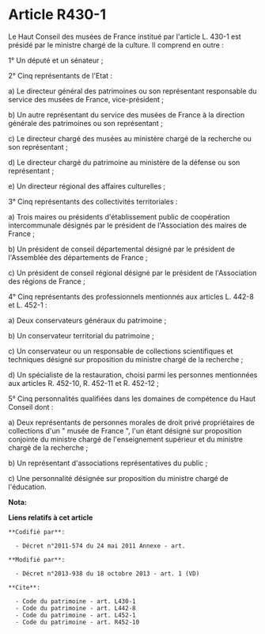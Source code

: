 # Article R430-1

Le Haut Conseil des musées de France institué par l'article L. 430-1 est présidé par le ministre chargé de la culture. Il
comprend en outre : 

1° Un député et un sénateur ; 

2° Cinq représentants de l'Etat : 

a) Le directeur général des patrimoines ou son représentant responsable du service des musées de France, vice-président ; 

b) Un autre représentant du service des musées de France à la direction générale des patrimoines ou son représentant ; 

c) Le directeur chargé des musées au ministère chargé de la recherche ou son représentant ; 

d) Le directeur chargé du patrimoine au ministère de la défense ou son représentant ; 

e) Un directeur régional des affaires culturelles ; 

3° Cinq représentants des collectivités territoriales : 

a) Trois maires ou présidents d'établissement public de coopération intercommunale désignés par le président de l'Association
des maires de France ; 

b) Un président de conseil départemental désigné par le président de l'Assemblée des départements de France ; 

c) Un président de conseil régional désigné par le président de l'Association des régions de France ; 

4° Cinq représentants des professionnels mentionnés aux articles L. 442-8 et L. 452-1 : 

a) Deux conservateurs généraux du patrimoine ; 

b) Un conservateur territorial du patrimoine ; 

c) Un conservateur ou un responsable de collections scientifiques et techniques désigné sur proposition du ministre chargé de
la recherche ; 

d) Un spécialiste de la restauration, choisi parmi les personnes mentionnées aux articles R. 452-10, R. 452-11 et R.
452-12 ; 

5° Cinq personnalités qualifiées dans les domaines de compétence du Haut Conseil dont : 

a) Deux représentants de personnes morales de droit privé propriétaires de collections d'un " musée de France ", l'un étant
désigné sur proposition conjointe du ministre chargé de l'enseignement supérieur et du ministre chargé de la recherche ; 

b) Un représentant d'associations représentatives du public ; 

c) Une personnalité désignée sur proposition du ministre chargé de l'éducation.

**Nota:**



**Liens relatifs à cet article**

	**Codifié par**:

	  - Décret n°2011-574 du 24 mai 2011 Annexe - art.

	**Modifié par**:

	  - Décret n°2013-938 du 18 octobre 2013 - art. 1 (VD)

	**Cite**:

	  - Code du patrimoine - art. L430-1
	  - Code du patrimoine - art. L442-8
	  - Code du patrimoine - art. L452-1
	  - Code du patrimoine - art. R452-10
